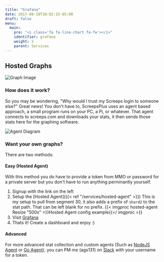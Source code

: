 ```yaml
---
title: "Grafana"
date: 2017-08-10T10:02:15-05:00
draft: false
menu:
  main:
    pre: "<i class='fa fa-line-chart fa-fw'></i>"
    identifier: grafana
    weight: 5
    parent: Services
---
```


## Hosted Graphs

![Graph Image](/images/graphs.png)

### How does it work?
So you may be wondering, "Why would I trust my Screeps login to someone else?" 
Great news! You don't have to, ScreepsPlus uses an agent based approach, 
a small program runs on your PC, a Pi, or whatever. That agent connects to
screeps.com and downloads your stats, it then sends those stats here for the graphing software.

![Agent Diagram](/images/Diagram1.png)


### Want your own graphs?
There are two methods:

#### Easy (Hosted Agent)
With this method you do have to provide a token from MMO or password for a private server but you don't have to run anything perminantly yourself.

1. Signup with the link on the left
2. Setup the [Hosted Agent]({{< ref "/services/hosted-agent" >}})
  This is my setup to pull from segment 30, it also adds a prefix of `shard2` to the stat path. That can be left blank for no prefix. 
    {{< imgproc hosted-agent Resize "500x" >}}Hosted Agent config example{{</ imgproc >}}
3. Visit [Grafana](/grafana)
4. Thats it! Create a dashboard and enjoy :)

#### Advanced
For more advanced stat collection and custom agents (Such as [NodeJS Agent](https://github.com/screepsplus/node-agent) or [Go Agent](https://github.com/screepsplus/go-agent)), you can PM me (ags131) on [Slack](https://screeps.slack.com/messages/C2FD5CGJV) with your username for a token.
